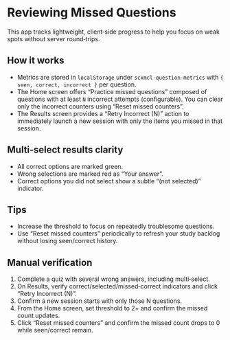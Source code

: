 # Reviewing Missed Questions

This app tracks lightweight, client‑side progress to help you focus on weak spots without server round‑trips.

## How it works

- Metrics are stored in `localStorage` under `scxmcl-question-metrics` with `{ seen, correct, incorrect }` per question.
- The Home screen offers “Practice missed questions” composed of questions with at least `N` incorrect attempts (configurable). You can clear only the incorrect counters using “Reset missed counters”.
- The Results screen provides a “Retry Incorrect (N)” action to immediately launch a new session with only the items you missed in that session.

## Multi‑select results clarity

- All correct options are marked green.
- Wrong selections are marked red as “Your answer”.
- Correct options you did not select show a subtle “(not selected)” indicator.

## Tips

- Increase the threshold to focus on repeatedly troublesome questions.
- Use “Reset missed counters” periodically to refresh your study backlog without losing seen/correct history.

## Manual verification

1. Complete a quiz with several wrong answers, including multi‑select.
2. On Results, verify correct/selected/missed‑correct indicators and click “Retry Incorrect (N)”.
3. Confirm a new session starts with only those N questions.
4. From the Home screen, set threshold to 2+ and confirm the missed count updates.
5. Click “Reset missed counters” and confirm the missed count drops to 0 while seen/correct remain.

